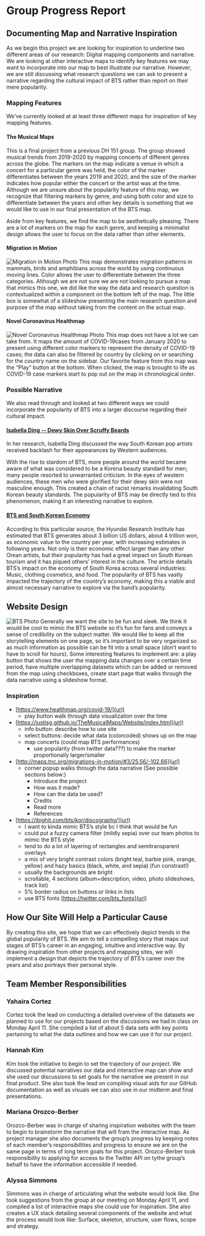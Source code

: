# Group Progress Report

## Documenting Map and Narrative Inspiration
As we begin this project we are looking for inspiration to underline two different areas of our research: Digital mapping components and narrative. We are looking at other interactive maps to identify key features we may want to incorporate into our map to best illustrate our narrative. However, we are still discussing what research questions we can ask to present a narrative regarding the cultural impact of BTS rather than report on their mere popularity. 
### Mapping Features
We’ve currently looked at at least three different maps for inspiration of key mapping features.
#### The Musical Maps
This is a final project from a previous DH 151 group. The group showed musical trends from 2019-2020 by mapping concerts of different genres across the globe. The markers on the map indicate a venue in which a concert for a particular genre was held, the color of the marker differentiates between the years 2019 and 2020, and the size of the marker indicates how popular either the concert or the artist was at the time. Although we are unsure about the popularity feature of this map, we recognize that filtering markers by genre, and using both color and size to differentiate between the years and other key details is something that we would like to use in our final presentation of the BTS map. 

Aside from key features, we find the map to be aesthetically pleasing. There are a lot of markers on the map for each genre, and keeping a minimalist design allows the user to focus on the data rather than other elements. 

#### Migration in Motion
![Migration in Motion Photo](/photos/MiM.png "Migration in Motion")
This map demonstrates migration patterns in mammals, birds and amphibians across the world by using continuous moving lines. Color allows the user to differentiate between the three categories. Although we are not sure we are not looking to pursue a map that mimics this one, we did like the way the data and research question is contextualized within a component on the bottom left of the map. The little box is somewhat of a slideshow presenting the main research question and purpose of the map without taking from the content on the actual map. 

#### Novel Coronavirus Healthmap
![Novel Coronavirus Healthmap Photo](/photos/HealthMap.png "Novel Coronavirus Healthmap")
This map does not have a lot we can take from. It maps the amount of COVID-19cases from January 2020 to present using different color markers to represent the density of COVID-19 cases; the data can also be filtered by country by clicking on or searching for the country name on the sidebar. Our favorite feature from this map was the “Play” button at the bottom. When clicked, the map is brought to life as COVID-19 case markers start to pop out on the map in chronological order. 

### Possible Narrative
We also read through and looked at two different ways we could incorporate the popularity of BTS into a larger discourse regarding their cultural impact.

#### [Isabella Ding -- Dewy Skin Over Scruffy Beards](https://www.youtube.com/watch?v=UqrcCN8rOMc&list=PLAZz1xWL6At3kuncaIrQZUG4LZskUKhEA&index=11)
In her research, Isabella Ding discussed the way South Korean pop artists received backlash for their appearances by Western audiences. 

With the rise to stardom of BTS, more people around the world became aware of what was considered to be a Korena beauty standard for men; many people resorted to unwarranted criticism. In the eyes of western audiences, these men who were glorified for their dewy skin were not masculine enough. This created a chain of racist remarks invalidating South Korean beauty standards. The popularity of BTS may be directly tied to this phenomenon,  making it an interesting narrative to explore. 

#### [BTS and South Korean Economy](https://shadow-twts.medium.com/the-bts-effect-on-south-koreas-economy-industry-and-culture-975e8933da56)
According to this particular source, the Hyundai Research Institute has estimated that BTS generates about 3 billion US dollars, about 4 trillion won, as economic value to the country per year, with increasing estimates in following years. Not only is their economic effect larger than any other Orean artists, but their popularity has had a great impact on South Korean tourism and it has piqued others’ interest in the culture. The article details BTS’s impact on the economy of South Korea across several industries: Music, clothing cosmetics, and food. The popularity of BTS has vastly impacted the trajectory of the country’s economy, making this a viable and almost necessary narrative to explore via the band’s popularity. 


## Website Design
![BTS Photo](/photos/BTS.png "BTS")
Generally we want the site to be fun and sleek. We think it would be cool to mimic the BTS website so it’s fun for fans and conveys a sense of credibility on the subject matter. We would like to keep all the storytelling elements on one page, so it’s important to be very organized so as much information as possible can be fit into a small space (don’t want to have to scroll for hours). Some interesting features to implement are: a play button that shows the user the mapping data changes over a certain time period, have multiple overlapping datasets which can be added or removed from the map using checkboxes, create start page that walks through the data narrative using a slideshow format.
### Inspiration
  * [https://www.healthmap.org/covid-19/](url)
    * play button walk through data visualization over the time
  * [https://justisg.github.io/TheMusicalMaps/Website/index.html](url) 
    * info button: describe how to use site
    * select buttons: decide what data (colorcoded) shows up on the map
    * map concerts (could map BTS performances)
        - use popularity (from twitter data???) to make the marker proportionally larger/smaller
  * [http://maps.tnc.org/migrations-in-motion/#3/25.56/-102.66](url)
    * corner popup walks through the data narrative (See possible sections below:)
        - Introduce the project
        - How was it made?
        - How can the data be used?
        - Credits
        - Read more
        - References
  * [https://ibighit.com/bts/kor/discography/](url)
    * I want to kinda mimic BTS’s style bc I think that would be fun
    * could put a fuzzy camera filter (mildly sepia) over our team photos to mimic the BTS style
    * tend to do a lot of layering of rectangles and semitransparent overlays
    * a mix of very bright contrast colors (bright teal, barbie pink, orange, yellow) and hazy basics (black, white, and sepia) (fun constrast!)
    * usually the backgrounds are bright
    * scrollable, 4 sections (album+description, video, photo slideshows, track list)
    * 5% border radius on buttons or links in lists
    * use BTS fonts [https://twitter.com/bts_fonts](url) 

## How Our Site Will Help a Particular Cause
By creating this site, we hope that we can effectively depict trends in the global popularity of BTS. We aim to tell a compelling story that maps out stages of BTS’s career in an engaging, intuitive and interactive way. By drawing inspiration from other projects and mapping sites, we will implement a design that depicts the trajectory of BTS’s career over the years and also portrays their personal style.  

## Team Member Responsibilities

### Yahaira Cortez
Cortez took the lead on conducting a detailed overview of the datasets we planned to use for our projects based on the discussions we had in class on Monday April 11. She compiled a list of about 5 data sets with key points pertaining to what the data outlines and how we can use it for our project. 

### Hannah Kim
Kim took the initiative to begin to set the trajectory of our project. We discussed potential narratives our data and interactive map can show and she used our discussions to set goals for the narrative we present in our final product. She also took the lead on compiling visual aids for our GitHub documentation as well as visuals we can also use in our midterm and final presentations.

### Mariana Orozco-Berber
Orozco-Berber was in charge of sharing inspiration websites with the team to begin to brainstorm the narrative that will fram the interactive map. As project manager she also documents the group’s progress by keeping notes of each member’s responsibilities and progress to ensure we are on the same page in terms of long term goals for this project. Orozco-Berber took responsibility to applying for access to the Twitter API on tythe group’s behalf to have the information accessible if needed. 

### Alyssa Simmons
Simmons was in charge of articulating what the website would look like. She took suggestions from the group at our meeting on Monday April 11, and compiled a list of interactive maps she could use for inspiration. She also creates a UX stack detailing several components of the website and what the process would look like: Surface, skeleton, structure, user flows, scope and strategy.
